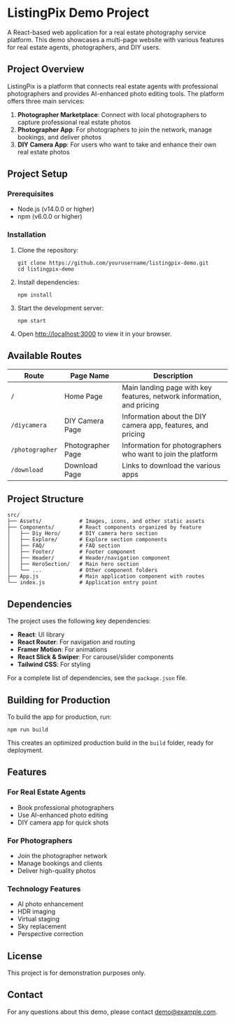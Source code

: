 # ListingPix Demo Project

A React-based web application for a real estate photography service platform. This demo showcases a multi-page website with various features for real estate agents, photographers, and DIY users.

## Project Overview

ListingPix is a platform that connects real estate agents with professional photographers and provides AI-enhanced photo editing tools. The platform offers three main services:

1. **Photographer Marketplace**: Connect with local photographers to capture professional real estate photos
2. **Photographer App**: For photographers to join the network, manage bookings, and deliver photos
3. **DIY Camera App**: For users who want to take and enhance their own real estate photos

## Project Setup

### Prerequisites

- Node.js (v14.0.0 or higher)
- npm (v6.0.0 or higher)

### Installation

1. Clone the repository:

   ```
   git clone https://github.com/yourusername/listingpix-demo.git
   cd listingpix-demo
   ```

2. Install dependencies:

   ```
   npm install
   ```

3. Start the development server:

   ```
   npm start
   ```

4. Open [http://localhost:3000](http://localhost:3000) to view it in your browser.

## Available Routes

| Route           | Page Name         | Description                                                           |
| --------------- | ----------------- | --------------------------------------------------------------------- |
| `/`             | Home Page         | Main landing page with key features, network information, and pricing |
| `/diycamera`    | DIY Camera Page   | Information about the DIY camera app, features, and pricing           |
| `/photographer` | Photographer Page | Information for photographers who want to join the platform           |
| `/download`     | Download Page     | Links to download the various apps                                    |

## Project Structure

```
src/
├── Assets/            # Images, icons, and other static assets
├── Components/        # React components organized by feature
│   ├── Diy Hero/      # DIY camera hero section
│   ├── Explore/       # Explore section components
│   ├── FAQ/           # FAQ section
│   ├── Footer/        # Footer component
│   ├── Header/        # Header/navigation component
│   ├── HeroSection/   # Main hero section
│   └── ...            # Other component folders
├── App.js             # Main application component with routes
└── index.js           # Application entry point
```

## Dependencies

The project uses the following key dependencies:

- **React**: UI library
- **React Router**: For navigation and routing
- **Framer Motion**: For animations
- **React Slick & Swiper**: For carousel/slider components
- **Tailwind CSS**: For styling

For a complete list of dependencies, see the `package.json` file.

## Building for Production

To build the app for production, run:

```
npm run build
```

This creates an optimized production build in the `build` folder, ready for deployment.

## Features

### For Real Estate Agents

- Book professional photographers
- Use AI-enhanced photo editing
- DIY camera app for quick shots

### For Photographers

- Join the photographer network
- Manage bookings and clients
- Deliver high-quality photos

### Technology Features

- AI photo enhancement
- HDR imaging
- Virtual staging
- Sky replacement
- Perspective correction

## License

This project is for demonstration purposes only.

## Contact

For any questions about this demo, please contact demo@example.com.
